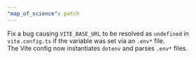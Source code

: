 ```yaml
---
"map_of_science": patch
---
```


Fix a bug causing `VITE_BASE_URL` to be resolved as `undefined` in `vite.config.ts` if the variable was set via an `.env*` file.  
The Vite config now instantiates `dotenv` and parses `.env*` files.
